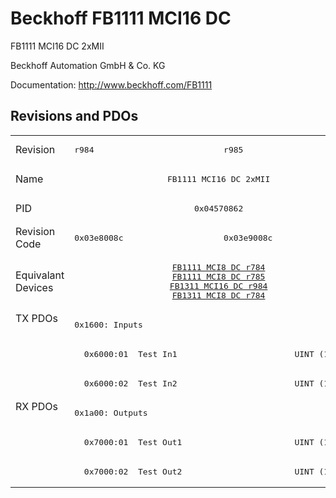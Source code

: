 # Beckhoff FB1111 MCI16 DC

FB1111 MCI16 DC 2xMII

Beckhoff Automation GmbH & Co. KG

Documentation: <a href="http://www.beckhoff.com/FB1111">http://www.beckhoff.com/FB1111</a>

## Revisions and PDOs
<table>
<tr >
<td class="first">Revision</td>
<td ><pre>r984</pre></td>
<td ><pre>r985</pre></td>
</tr>
<tr >
<td class="first">Name</td>
<td  colspan=2 align="center"><pre>FB1111 MCI16 DC 2xMII</pre></td>
</tr>
<tr >
<td class="first">PID</td>
<td  colspan=2 align="center"><pre>0x04570862</pre></td>
</tr>
<tr >
<td class="first">Revision Code</td>
<td ><pre>0x03e8008c</pre></td>
<td ><pre>0x03e9008c</pre></td>
</tr>
<tr >
<td class="first">Equivalant Devices</td>
<td  colspan=2 align="center"><pre><a href="FB1111+MCI8+DC">FB1111 MCI8 DC r784</a><br/><a href="FB1111+MCI8+DC">FB1111 MCI8 DC r785</a><br/><a href="FB1311+MCI16+DC">FB1311 MCI16 DC r984</a><br/><a href="FB1311+MCI8+DC">FB1311 MCI8 DC r784</a></pre></td>
</tr>
<tr class="txpdo pdosection">
<td class="first" rowspan=3 valign=top>TX PDOs</td>
<td colspan=2 align="left"><pre>0x1600: Inputs</pre></td>
<td></td>
</tr>
<tr class="txpdo">
<td  colspan=2 align="left"><pre>  0x6000:01  Test In1                        UINT (16 bits)</pre></td>
</tr>
<tr class="txpdo">
<td  colspan=2 align="left"><pre>  0x6000:02  Test In2                        UINT (16 bits)</pre></td>
</tr>
<tr class="rxpdo pdosection">
<td class="first" rowspan=3 valign=top>RX PDOs</td>
<td colspan=2 align="left"><pre>0x1a00: Outputs</pre></td>
<td></td>
</tr>
<tr class="rxpdo">
<td  colspan=2 align="left"><pre>  0x7000:01  Test Out1                       UINT (16 bits)</pre></td>
</tr>
<tr class="rxpdo">
<td  colspan=2 align="left"><pre>  0x7000:02  Test Out2                       UINT (16 bits)</pre></td>
</tr>
</table>
